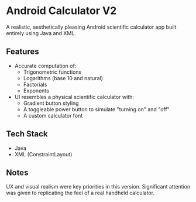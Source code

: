 # Android Calculator V2

A realistic, aesthetically pleasing Android scientific calculator app built entirely using Java and XML.

## Features

- Accurate computation of:
  - Trigonometric functions
  - Logarithms (base 10 and natural)
  - Factorials
  - Exponents
- UI resembles a physical scientific calculator with:
  - Gradient button styling
  - A toggleable power button to simulate "turning on" and "off"
  - A custom calculator font

## Tech Stack

- Java
- XML (ConstraintLayout)

## Notes

UX and visual realism were key priorities in this version. Significant attention was given to replicating the feel of a real handheld calculator.
